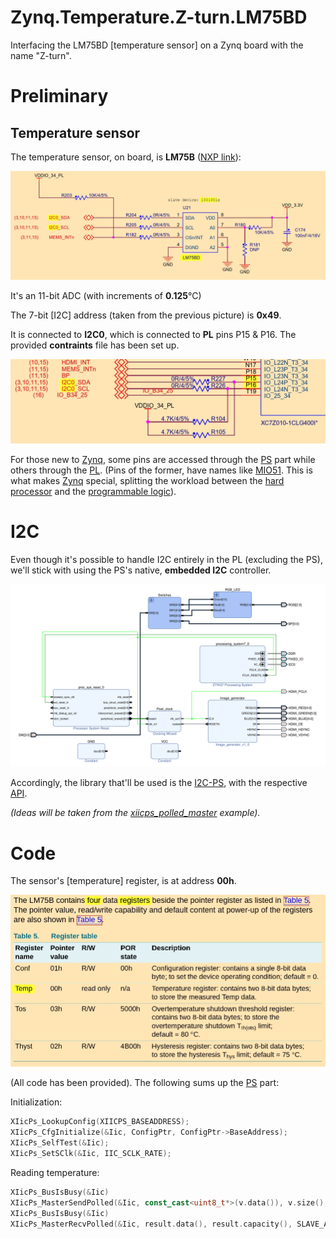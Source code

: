 # Zynq.Temperature.Z-turn.LM75BD

Interfacing the LM75BD [temperature sensor] on a Zynq board with the name "Z-turn".

# Preliminary

## Temperature sensor

The temperature sensor, on board, is **LM75B** ([NXP link](https://www.nxp.com/part/LM75BD)):

![LM75B](img/LM75B.jpg)

It's an 11-bit ADC (with increments of **0.125**°C)

The 7-bit [I2C] address (taken from the previous picture) is **0x49**.

It is connected to **I2C0**, which is connected to **PL** pins P15 & P16. The provided **contraints** file has been set up.

![PL I2C0](img/PL-I2C0.jpg)

For those new to [Zynq][Zynq], some pins are accessed through the [PS][PS] part while others through the [PL][PL]. (Pins of the former, have names like [MIO51][MIO]. This is what makes [Zynq][Zynq] special, splitting the workload between the [hard processor][PS] and the [programmable logic][PL]).

# I2C

Even though it's possible to handle I2C entirely in the PL (excluding the PS), we'll stick with using the PS's native, **embedded I2C** controller.

![I2C controller](block_design/sandbox.svg)

Accordingly, the library that'll be used is the [I2C-PS](https://xilinx-wiki.atlassian.net/wiki/spaces/A/pages/18841822/I2C-PS+standalone+driver), with the respective [API](https://xilinx.github.io/embeddedsw.github.io/iicps/doc/html/api/index.html).

*(Ideas will be taken from the [xiicps_polled_master](https://github.com/Xilinx/embeddedsw/blob/master/XilinxProcessorIPLib/drivers/iicps/examples/xiicps_polled_master_example.c) example).*

# Code

The sensor's [temperature] register, is at address **00h**.

![Registers](img/Registers.jpg)

(All code has been provided). The following sums up the [PS][PS] part:

Initialization:

```C++
XIicPs_LookupConfig(XIICPS_BASEADDRESS);
XIicPs_CfgInitialize(&Iic, ConfigPtr, ConfigPtr->BaseAddress);
XIicPs_SelfTest(&Iic);
XIicPs_SetSClk(&Iic, IIC_SCLK_RATE);
```

Reading temperature:

```C++
XIicPs_BusIsBusy(&Iic)
XIicPs_MasterSendPolled(&Iic, const_cast<uint8_t*>(v.data()), v.size(), SLAVE_ADDRESS);  // Send register address (00h)
XIicPs_BusIsBusy(&Iic)
XIicPs_MasterRecvPolled(&Iic, result.data(), result.capacity(), SLAVE_ADDRESS);  // Read register's (00h) value
```

[PL]: ## "Programmable Logic"
[PS]: ## "Processing System"
[MIO]: ## "Multiplexed I/O"
[Zynq]: https://www.amd.com/en/products/adaptive-socs-and-fpgas/soc/zynq-7000.html